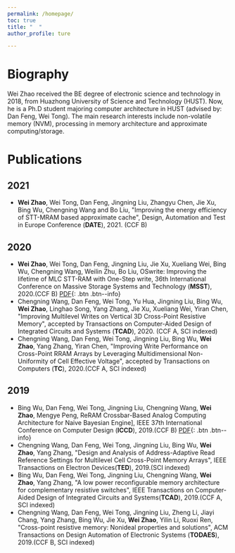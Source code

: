 ```yaml
---
permalink: /homepage/
toc: true
title: "  "
author_profile: ture

---
```


# Biography

Wei Zhao received the BE degree of electronic science and technology in 2018, from Huazhong University of Science and Technology (HUST). Now, he is a Ph.D student majoring computer architecture in HUST (advised by: Dan Feng, Wei Tong). The main research interests include non-volatile memory (NVM), processing in memory architecture and approximate computing/storage.

# Publications
## 2021
- **Wei Zhao**, Wei Tong, Dan Feng, Jingning Liu, Zhangyu Chen, Jie Xu, Bing Wu, Chengning Wang and Bo Liu, "Improving the energy efficiency of STT-MRAM based approximate cache", Design, Automation and Test in Europe Conference  (**DATE**), 2021. (CCF B)

## 2020

- **Wei Zhao**, Wei Tong, Dan Feng, Jingning Liu, Jie Xu, Xueliang Wei, Bing Wu, Chengning Wang, Weilin Zhu, Bo Liu, OSwrite: Improving the lifetime of MLC STT-RAM with One-Step write, 36th International Conference on Massive Storage Systems and Technology (**MSST**), 2020.(CCF B) [PDF](./paper/bMSST_13.pdf){: .btn .btn--info}
- Chengning Wang, Dan Feng, Wei Tong, Yu Hua, Jingning Liu, Bing Wu, **Wei Zhao**, Linghao Song, Yang Zhang, Jie Xu, Xueliang Wei, Yiran Chen, "Improving Multilevel Writes on Vertical 3D Cross-Point Resistive Memory", accepted by Transactions on Computer-Aided Design of Integrated Circuits and Systems (**TCAD**), 2020.
(CCF A, SCI indexed)
- Chengning Wang, Dan Feng, Wei Tong, Jingning Liu, Bing Wu, **Wei Zhao**, Yang Zhang, Yiran Chen, "Improving Write Performance on Cross-Point RRAM Arrays by Leveraging Multidimensional Non-Uniformity of Cell Effective Voltage", accepted by Transactions on Computers (**TC**), 2020.(CCF A, SCI indexed)

## 2019

- Bing Wu, Dan Feng, Wei Tong, Jingning Liu, Chengning Wang, **Wei Zhao**, Mengye Peng, ReRAM Crossbar-Based Analog Computing Architecture for Naive Bayesian Engine],  IEEE 37th International Conference on Computer Design (**ICCD**), 2019.(CCF B) [PDF](./paper/bayes.pdf){: .btn .btn--info}
- Chengning Wang, Dan Feng, Wei Tong, Jingning Liu, Bing Wu, **Wei Zhao**, Yang Zhang, "Design and Analysis of Address-Adaptive Read Reference Settings for Multilevel Cell Cross-Point Memory Arrays", IEEE Transactions on Electron Devices(**TED**), 2019.(SCI indexed)
- Bing Wu, Dan Feng, Wei Tong, Jingning Liu, Chengning Wang, **Wei Zhao**, Yang Zhang, "A low power reconfigurable memory architecture for complementary resistive switches", IEEE Transactions on Computer-Aided Design of Integrated Circuits and Systems(**TCAD**), 2019.(CCF A, SCI indexed)
- Chengning Wang, Dan Feng, Wei Tong, Jingning Liu, Zheng Li, Jiayi Chang, Yang Zhang, Bing Wu, Jie Xu, **Wei Zhao**, Yilin Li, Ruoxi Ren, "Cross-point resistive memory: Nonideal properties and solutions", ACM Transactions on Design Automation of Electronic Systems (**TODAES**), 2019.(CCF B, SCI indexed)
